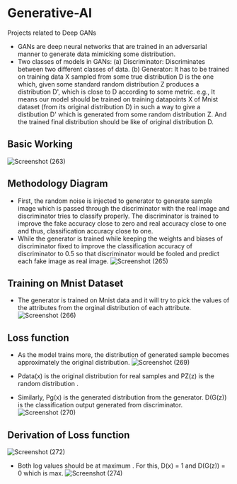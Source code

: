 # Generative-AI
Projects related to Deep GANs

- GANs are deep neural networks that are trained in an adversarial manner to generate data mimicking some distribution.
- Two classes of models in GANs:
(a) Discriminator: Discriminates between two different classes of data.
(b) Generator: It has to be trained on training data X sampled from some true distribution D is the one which, given some standard random distribution Z produces a distribution D', which is close to D according to some metric. e.g., It means our model should be trained on training datapoints X of Mnist dataset (from its original distribution D) in such a way to give a distibution D' which is generated from some random distribution Z. And the trained final distribution should be like of original distribution D.
##  Basic Working
![Screenshot (263)](https://github.com/usamahassan965/Generative-AI/assets/96824810/2a949219-51ca-4f9f-bd2b-e3b992c4ebfa)

## Methodology Diagram
- First, the random noise is injected to generator to generate sample image which is passed through the discriminator with the real image and discriminator tries to classify properly. The discriminator is trained to improve the fake accuracy close to zero and real accuracy close to one and thus, classification accuracy close to one.
- While the generator is trained while keeping the weights and biases of discriminator fixed to improve the classification accuracy of discriminator to 0.5 so that discriminator would be fooled and predict each fake image as real image.
![Screenshot (265)](https://github.com/usamahassan965/Generative-AI/assets/96824810/baf88147-d161-4e1e-b016-1dab09c2be75)

## Training on Mnist Dataset
- The generator is trained on Mnist data and it will try to pick the values of the attributes from the orginal distribution of each attribute.
![Screenshot (266)](https://github.com/usamahassan965/Generative-AI/assets/96824810/8b1a5579-c8e2-4951-a14e-79ab76b8ada8)


## Loss function
- As the model trains more, the distribution of generated sample becomes approximately the original distribution.
![Screenshot (269)](https://github.com/usamahassan965/Generative-AI/assets/96824810/03766c09-5650-4fd8-b737-a7a3d59eab8c)

- Pdata(x) is the original distribution for real samples and PZ(z) is the random distribution .
- Similarly, Pg(x) is the generated distribution from the generator. D(G(z)) is the classification output generated from discriminator.
![Screenshot (270)](https://github.com/usamahassan965/Generative-AI/assets/96824810/294a52e8-d081-4527-8470-f082f7b974f2)

## Derivation of Loss function

![Screenshot (272)](https://github.com/usamahassan965/Generative-AI/assets/96824810/360e17cd-1711-42bd-af2d-70e26e065ad2)

- Both log values should be at maximum . For this, D(x) = 1 and D(G(z)) = 0 which is max.
![Screenshot (274)](https://github.com/usamahassan965/Generative-AI/assets/96824810/f6271f69-f08e-415c-97ef-635f382eda34)

